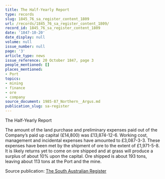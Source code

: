 ```yaml
---
title: The Half-Yearly Report
type: records
slug: 1845_76_sa_register_content_1809
url: /records/1845_76_sa_register_content_1809/
record_id: 1845_76_sa_register_content_1809
date: '1847-10-20'
date_display: null
volume: null
issue_number: null
page: '3'
article_type: news
issue_reference: 20 October 1847, page 3
people_mentioned: []
places_mentioned:
- Port
topics:
- mining
- finance
- ore
- company
source_document: 1985-87_Northern__Argus.md
publication_slug: sa-register
---
```


The Half-Yearly Report

The amount of the land purchase and preliminary expenses paid out of the Company’s paid up capital (£14,800) was £13,874-12-6.  Working cost, management and incidental expenses have amounted to £3,087-3-3.  These expenses have been met by the shipment of ore to the extent of £1,971-5-8.  It is likely returns yet to come on ore shipped and at grass will produce a surplus of about 10% upon the capital.  Ore shipped is about 193 tons, leaving about 113 tons at the Port and the mine.

Source publication: [The South Australian Register](/publications/sa-register/)
